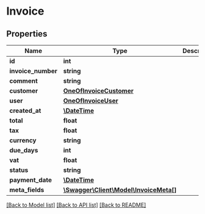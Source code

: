 # Invoice

## Properties
Name | Type | Description | Notes
------------ | ------------- | ------------- | -------------
**id** | **int** |  | [optional] 
**invoice_number** | **string** |  | 
**comment** | **string** |  | [optional] 
**customer** | [**OneOfInvoiceCustomer**](OneOfInvoiceCustomer.md) |  | 
**user** | [**OneOfInvoiceUser**](OneOfInvoiceUser.md) |  | 
**created_at** | [**\DateTime**](\DateTime.md) |  | 
**total** | **float** |  | 
**tax** | **float** |  | 
**currency** | **string** |  | 
**due_days** | **int** |  | 
**vat** | **float** |  | 
**status** | **string** |  | 
**payment_date** | [**\DateTime**](\DateTime.md) |  | [optional] 
**meta_fields** | [**\Swagger\Client\Model\InvoiceMeta[]**](InvoiceMeta.md) |  | [optional] 

[[Back to Model list]](../../README.md#documentation-for-models) [[Back to API list]](../../README.md#documentation-for-api-endpoints) [[Back to README]](../../README.md)

